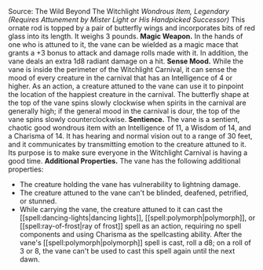 Source: The Wild Beyond The Witchlight
*Wondrous Item, Legendary (Requires Attunement by Mister Light or His Handpicked Successor)*
This ornate rod is topped by a pair of butterfly wings and incorporates bits of red glass into its length. It weighs 3 pounds.
**Magic Weapon.** In the hands of one who is attuned to it, the vane can be wielded as a magic mace that grants a +3 bonus to attack and damage rolls made with it. In addition, the vane deals an extra 1d8 radiant damage on a hit.
**Sense Mood.** While the vane is inside the perimeter of the Witchlight Carnival, it can sense the mood of every creature in the carnival that has an Intelligence of 4 or higher. As an action, a creature attuned to the vane can use it to pinpoint the location of the happiest creature in the carnival.
The butterfly shape at the top of the vane spins slowly clockwise when spirits in the carnival are generally high; if the general mood in the carnival is dour, the top of the vane spins slowly counterclockwise.
**Sentience.** The vane is a sentient, chaotic good wondrous item with an Intelligence of 11, a Wisdom of 14, and a Charisma of 14. It has hearing and normal vision out to a range of 30 feet, and it communicates by transmitting emotion to the creature attuned to it. Its purpose is to make sure everyone in the Witchlight Carnival is having a good time.
**Additional Properties.** The vane has the following additional properties:
* The creature holding the vane has vulnerability to lightning damage.
* The creature attuned to the vane can't be blinded, deafened, petrified, or stunned.
* While carrying the vane, the creature attuned to it can cast the [[spell:dancing-lights|dancing lights]], [[spell:polymorph|polymorph]], or [[spell:ray-of-frost|ray of frost]] spell as an action, requiring no spell components and using Charisma as the spellcasting ability. After the vane's [[spell:polymorph|polymorph]] spell is cast, roll a d8; on a roll of 3 or 8, the vane can't be used to cast this spell again until the next dawn.